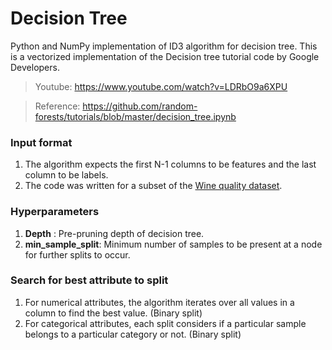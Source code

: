 # Decision Tree

Python and NumPy implementation of ID3 algorithm for decision tree. This is a vectorized implementation of the Decision tree tutorial code by Google Developers.

> Youtube: https://www.youtube.com/watch?v=LDRbO9a6XPU

> Reference: https://github.com/random-forests/tutorials/blob/master/decision_tree.ipynb

### Input format

1) The algorithm expects the first N-1 columns to be features and the last column to be labels.
2) The code was written for a subset of the [Wine quality dataset](https://archive.ics.uci.edu/ml/datasets/wine+quality).

### Hyperparameters

1) **Depth** : Pre-pruning depth of decision tree.
2) **min_sample_split**: Minimum number of samples to be present at a node for further splits to occur.

### Search for best attribute to split

1) For numerical attributes, the algorithm iterates over all values in a column to find the best value. (Binary split)
2) For categorical attributes, each split considers if a particular sample belongs to a particular category or not. (Binary split)
